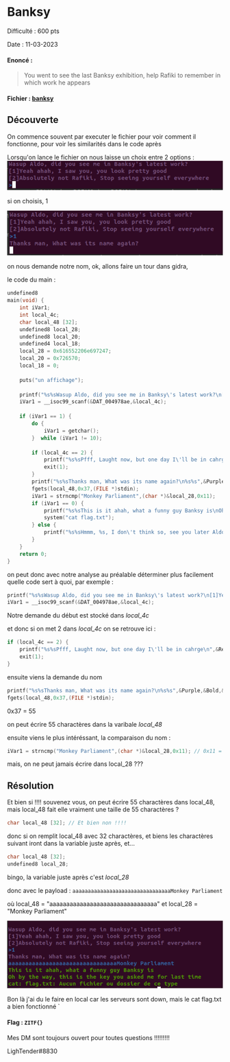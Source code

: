 # Banksy

Difficulté : 600 pts

Date : 11-03-2023

#### Enoncé :

> You went to see the last Banksy exhibition, help Rafiki to remember in which work he appears

#### Fichier : [banksy](banksy)

## Découverte

On commence souvent par executer le fichier pour voir comment il fonctionne, pour voir les similarités dans le code après

Lorsqu'on lance le fichier on nous laisse un choix entre 2 options :
![demarrage](demarrage.png)

si on choisis, 1

![name](name.png)

on nous demande notre nom, ok, allons faire un tour dans gidra,

le code du main :
```c
undefined8 
main(void) { 
	int iVar1; 
	int local_4c; 
	char local_48 [32]; 
	undefined8 local_28; 
	undefined8 local_20; 
	undefined4 local_18; 
	local_28 = 0x616552206e697247; 
	local_20 = 0x726570; 
	local_18 = 0; 
	
	puts("un affichage"); 
	
	printf("%s%sWasup Aldo, did you see me in Banksy\'s latest work?\n[1]Yeah ahah, I saw you, you loo k pretty good\n[2]Absolutely not Rafiki, Stop seeing yourself everywhere\n%s%s>" ,&Purple,&Bold,&Blue,&Bold); 
	iVar1 = __isoc99_scanf(&DAT_004978ae,&local_4c); 
	
	if (iVar1 == 1) { 
		do { 
			iVar1 = getchar(); 
		}  while (iVar1 != 10); 
		
		if (local_4c == 2) { 
			printf("%s%sPfff, Laught now, but one day I\'ll be in cahrge\n",&Red,&Bold);
			exit(1); 
		} 
		printf("%s%sThanks man, What was its name again?\n%s%s",&Purple,&Bold,&Blue,&Bold); 
		fgets(local_48,0x37,(FILE *)stdin); 
		iVar1 = strncmp("Monkey Parliament",(char *)&local_28,0x11); 
		if (iVar1 == 0) { 
			printf("%s%sThis is it ahah, what a funny guy Banksy is\nOh by the way, this is the key you as ked me for last time\n%s" ,&Green,&Bold,&Reset); 
			system("cat flag.txt"); 
		} else { 
			printf("%s%sHmmm, %s, I don\'t think so, see you later Aldo\n%s",&Red,&Bold,&local_28,&Reset) ; 
		} 
	} 
	return 0; 
}
```

on peut donc avec notre analyse au préalable déterminer plus facilement quelle code sert à quoi, 
par exemple :

```c
printf("%s%sWasup Aldo, did you see me in Banksy\'s latest work?\n[1]Yeah ahah, I saw you, you loo k pretty good\n[2]Absolutely not Rafiki, Stop seeing yourself everywhere\n%s%s>" ,&Purple,&Bold,&Blue,&Bold); 
iVar1 = __isoc99_scanf(&DAT_004978ae,&local_4c); 
```
Notre demande du début est stocké dans *local_4c*

et donc si on met 2 dans *local_4c* on se retrouve ici :
```c
if (local_4c == 2) { 
	printf("%s%sPfff, Laught now, but one day I\'ll be in cahrge\n",&Red,&Bold);
	exit(1); 
} 
```

ensuite viens la demande du nom

```c
printf("%s%sThanks man, What was its name again?\n%s%s",&Purple,&Bold,&Blue,&Bold); 
fgets(local_48,0x37,(FILE *)stdin); 
```
0x37 = 55

on peut écrire 55 charactères dans la varibale *local_48*

ensuite viens le plus intéréssant, la comparaison du nom :
```c
iVar1 = strncmp("Monkey Parliament",(char *)&local_28,0x11); // 0x11 = 17
```

mais, on ne peut jamais écrire dans local_28 ???

## Résolution

Et bien si !!!!
souvenez vous, on peut écrire 55 charactères dans local_48, mais local_48 fait elle vraiment une taille de 55 charactères ?

```c
char local_48 [32]; // Et bien non !!!!
```

donc si on remplit local_48 avec 32 charactères, et biens les charactères suivant iront dans la variable juste après, et...

```c
char local_48 [32]; 
undefined8 local_28; 
```

bingo, la variable juste après c'est *local_28*

donc avec le payload : `aaaaaaaaaaaaaaaaaaaaaaaaaaaaaaaaMonkey Parliament`

où local_48 = "aaaaaaaaaaaaaaaaaaaaaaaaaaaaaaaa" et local_28 = "Monkey Parliament"

![final](final.png)

Bon là j'ai du le faire en local car les serveurs sont down, mais le cat flag.txt a bien fonctionné
`

#### Flag : `ZITF{}`

Mes DM sont toujours ouvert pour toutes questions !!!!!!!!!

LighTender#8830




